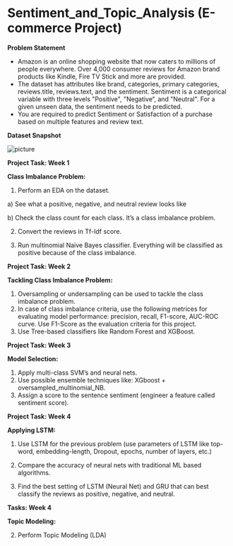 # Sentiment_and_Topic_Analysis (E-commerce Project)

<b>Problem Statement</b>

*   Amazon is an online shopping website that now caters to millions of people everywhere. Over 4,000 consumer reviews for Amazon brand products like Kindle, Fire TV Stick and more are provided. 
*   The dataset has attributes like brand, categories, primary categories, reviews.title, reviews.text, and the sentiment. Sentiment is a categorical variable with three levels "Positive", "Negative“, and "Neutral". For a given unseen data, the sentiment needs to be predicted.
*   You are required to predict Sentiment or Satisfaction of a purchase based on multiple features and review text.

<b>Dataset Snapshot</b>

![picture](https://drive.google.com/uc?id=1h1pQG5ZlYAGS-lPncZUalh-duXfO1qsA)

**Project Task: Week 1**

**Class Imbalance Problem:**

1. Perform an EDA on the dataset.

  a)  See what a positive, negative, and neutral review looks like

  b)  Check the class count for each class. It’s a class imbalance problem.

2. Convert the reviews in Tf-Idf score.

3. Run multinomial Naive Bayes classifier. Everything will be classified as positive because of the class imbalance.

**Project Task: Week 2**

**Tackling Class Imbalance Problem:**

1. Oversampling or undersampling can be used to tackle the class imbalance problem. 
2. In case of class imbalance criteria, use the following metrices for evaluating model performance: precision, recall, F1-score, AUC-ROC curve. Use F1-Score as the evaluation criteria for this      project.
3. Use Tree-based classifiers like Random Forest and XGBoost.

**Project Task: Week 3**

**Model Selection:**

1. Apply multi-class SVM’s and neural nets.
2. Use possible ensemble techniques like: XGboost + oversampled_multinomial_NB.
3. Assign a score to the sentence sentiment (engineer a feature called sentiment score).

**Project Task: Week 4**

**Applying LSTM:**

1. Use LSTM for the previous problem (use parameters of LSTM like top-word, embedding-length, Dropout, epochs, number of layers, etc.)

2. Compare the accuracy of neural nets with traditional ML based algorithms.

3. Find the best setting of LSTM (Neural Net) and GRU that can best classify the reviews as positive, negative, and neutral. 

  

**Tasks: Week 4**

**Topic Modeling:**

2. Perform Topic Modeling (LDA)

  

